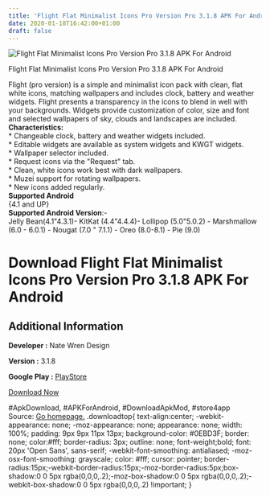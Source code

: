 ```yaml
---
title: 'Flight Flat Minimalist Icons Pro Version Pro 3.1.8 APK For Android'
date: 2020-01-18T16:42:00+01:00
draft: false
---
```


![Flight Flat Minimalist Icons Pro Version Pro 3.1.8 APK For Android](https://i1.wp.com/apkhome.net/wp-content/uploads/2020/01/Flight-Flat-Minimalist-Icons-Pro-Version-Pro-3.1.8.png "Flight Flat Minimalist Icons Pro Version Pro 3.1.8 APK For Android")

  

Flight Flat Minimalist Icons Pro Version Pro 3.1.8 APK For Android

Flight (pro version) is a simple and minimalist icon pack with clean, flat white icons, matching wallpapers and includes clock, battery and weather widgets. Flight presents a transparency in the icons to blend in well with your backgrounds. Widgets provide customization of color, size and font and selected wallpapers of sky, clouds and landscapes are included.  
**Characteristics:**  
\* Changeable clock, battery and weather widgets included.  
\* Editable widgets are available as system widgets and KWGT widgets.  
\* Wallpaper selector included.  
\* Request icons via the "Request" tab.  
\* Clean, white icons work best with dark wallpapers.  
\* Muzei support for rotating wallpapers.  
\* New icons added regularly.  
**Supported Android**  
{4.1 and UP}  
**Supported Android Version**:-  
Jelly Bean(4.1"4.3.1)- KitKat (4.4"4.4.4)- Lollipop (5.0"5.0.2) - Marshmallow (6.0 - 6.0.1) - Nougat (7.0 " 7.1.1) - Oreo (8.0-8.1) - Pie (9.0)

Download Flight Flat Minimalist Icons Pro Version Pro 3.1.8 APK For Android
===========================================================================

Additional Information
----------------------

**Developer :** Nate Wren Design

**Version :** 3.1.8

**Google Play :** [PlayStore](https://play.google.com/store/apps/details?id=com.natewren.flight&hl=en)

  

[Download Now](https://store4app.co/post/flight-flat-minimalist-icons-pro-version-pro-3-1-8-apk-for-android_1579362119)

  
#ApkDownload, #APKForAndroid, #DownloadApkMod, #store4app  
Source: [Go homepage.](https://store4app.co/post/flight-flat-minimalist-icons-pro-version-pro-3-1-8-apk-for-android_1579362119) .downloadtop{ text-align:center; -webkit-appearance: none; -moz-appearance: none; appearance: none; width: 100%; padding: 9px 9px 11px 13px; background-color: #0EBD3F; border: none; color:#fff; border-radius: 3px; outline: none; font-weight;bold; font: 20px 'Open Sans', sans-serif; -webkit-font-smoothing: antialiased; -moz-osx-font-smoothing: grayscale; color: #fff; cursor: pointer; border-radius:15px;-webkit-border-radius:15px;-moz-border-radius:5px;box-shadow:0 0 5px rgba(0,0,0,.2);-moz-box-shadow:0 0 5px rgba(0,0,0,.2);-webkit-box-shadow:0 0 5px rgba(0,0,0,.2) !important; }